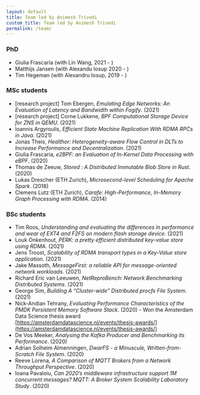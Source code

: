 ```yaml
---
layout: default
title: Team led by Animesh Trivedi 
custom_title: Team led by Animesh Trivedi
permalink: /team/
---
```


### PhD 
  * Giulia Frascaria (with Lin Wang, 2021 - )
  * Matthijs Jansen (with Alexandu Iosup 2020 - )
  * Tim Hegeman (with Alexandru Iosup, 2019 - )

### MSc students 
  * [research project] Tom Ebergen, *Emulating Edge Networks: An Evaluation of Latency and Bandwidth within Fogify*. (2021) 
  * [research project] Corne Lukkene, *BPF Computational Storage Device for ZNS in QEMU*. (2021) 
  * Ioannis Argyroulis, *Efficient State Machine Replication With RDMA RPCs in Java*. (2021)
  * Jonas Theis, *Healthor: Heterogeneity-aware Flow Control in DLTs to Increase Performance and Decentralization*. (2021)
  * Giulia Frascaria, *e2BPF: an Evaluation of In-Kernel Data Processing with eBPF*. (2020)
  * Thomas de Zeeuw, *Stored : A Distributed Immutable Blob Store in Rust*. (2020)
  * Lukas Drescher (ETH Zurich), *Microsecond-level Scheduling for Apache Spark*. (2018) 
  * Clemens Lutz (ETH Zurich), *Carafe: High-Performance, In-Memory Graph Processing with RDMA*. (2014) 

### BSc students 
  * Tim Roos, *Understanding and evaluating the differences in performance and wear of EXT4 and F2FS on modern flash storage device*. (2021) 
  * Louk Onkenhout, *PERK: a pretty efficient distributed key-value store using RDMA*. (2021) 
  * Jens Troost, *Scalability of RDMA transport types in a Key-Value store application*. (2021)
  * Jake Massoth, *MessageFirst: a reliable API for message-oriented network workloads*. (2021) 
  * Richard Eric van Leeuwen, *NetReproBench: Network Benchmarking Distributed Systems*. (2021) 
  * George Sim, *Building A “Cluster-wide” Distributed procfs File System*. (2021)
  * Nick-Andian Tehrany, *Evaluating Performance Characteristics of the PMDK Persistent Memory Software Stack*. (2020) - Won the Amsterdam Data Science thesis award [https://amsterdamdatascience.nl/events/thesis-awards/](https://amsterdamdatascience.nl/events/thesis-awards/)
  * De Vos Meeker, *Analysing the Kafka Producer and Benchmarking its Performance*. (2020)
  * Adrian Solheim Almenningen, *DwarFS - a Minuscule, Written-from-Scratch File System*. (2020)
  * Reeve Lorena, *A Comparison of MQTT Brokers from a Network Throughput Perspective*. (2020)
  * Ioana Pavaloiu, *Can 2020’s middleware infrastructure support 1M concurrent messages? MQTT: A Broker System Scalability Laboratory Study*. (2020)
